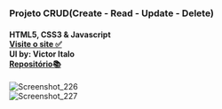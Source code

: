 ### Projeto CRUD(Create - Read - Update - Delete)
#### HTML5, CSS3 & Javascript <br>[Visite o site ✅](https://chic-lamington-568bf1.netlify.app/index.html)  <br>UI by: Victor Italo<br> [Repositório📚](https://github.com/Victoritalo/vanillaJS-Projects/tree/main/atividadeCrud)

![Screenshot_226](https://user-images.githubusercontent.com/108995269/235279463-fab5559a-0a0b-4701-bab9-eb4d378cbc65.png) <br>
![Screenshot_227](https://user-images.githubusercontent.com/108995269/235279582-be7c78c5-3db6-44de-a029-c3fa269feb58.png)

## 
